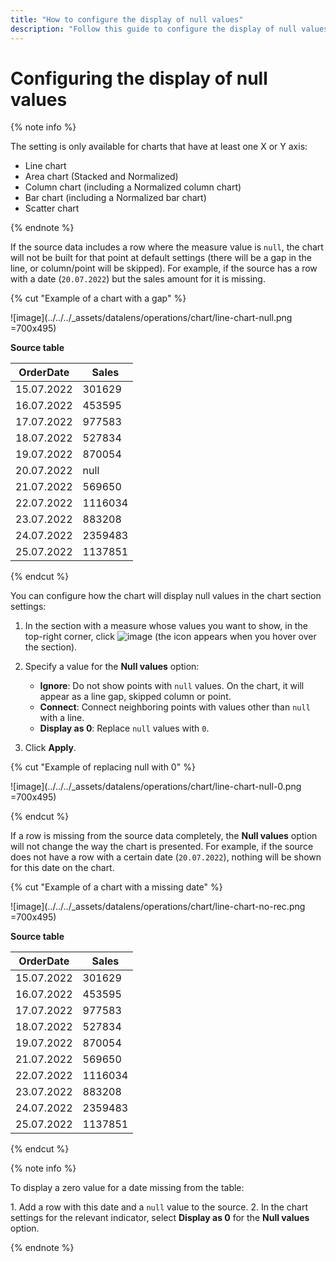 ```yaml
---
title: "How to configure the display of null values"
description: "Follow this guide to configure the display of null values."
---
```


# Configuring the display of null values

{% note info %}

The setting is only available for charts that have at least one X or Y axis:

* Line chart
* Area chart (Stacked and Normalized)
* Column chart (including a Normalized column chart)
* Bar chart (including a Normalized bar chart)
* Scatter chart

{% endnote %}

If the source data includes a row where the measure value is `null`, the chart will not be built for that point at default settings (there will be a gap in the line, or column/point will be skipped). For example, if the source has a row with a date (`20.07.2022`) but the sales amount for it is missing.

{% cut "Example of a chart with a gap" %}

![image](../../../_assets/datalens/operations/chart/line-chart-null.png =700x495)

**Source table**

| OrderDate | Sales |
| --------- | --------- |
| 15.07.2022 | 301629 |
| 16.07.2022 | 453595 |
| 17.07.2022 | 977583 |
| 18.07.2022 | 527834 |
| 19.07.2022 | 870054 |
| 20.07.2022 | null |
| 21.07.2022 | 569650 |
| 22.07.2022 | 1116034 |
| 23.07.2022 | 883208 |
| 24.07.2022 | 2359483 |
| 25.07.2022 | 1137851 |

{% endcut %}

You can configure how the chart will display null values in the chart section settings:

1. In the section with a measure whose values you want to show, in the top-right corner, click ![image](../../../_assets/console-icons/gear.svg) (the icon appears when you hover over the section).
1. Specify a value for the **Null values** option:

   * **Ignore**: Do not show points with `null` values. On the chart, it will appear as a line gap, skipped column or point.
   * **Connect**: Connect neighboring points with values other than `null` with a line.
   * **Display as 0**: Replace `null` values with `0`.

1. Click **Apply**.

{% cut "Example of replacing null with 0" %}

![image](../../../_assets/datalens/operations/chart/line-chart-null-0.png =700x495)

{% endcut %}

If a row is missing from the source data completely, the **Null values** option will not change the way the chart is presented. For example, if the source does not have a row with a certain date (`20.07.2022`), nothing will be shown for this date on the chart.

{% cut "Example of a chart with a missing date" %}

![image](../../../_assets/datalens/operations/chart/line-chart-no-rec.png =700x495)

**Source table**

| OrderDate | Sales |
| --------- | --------- |
| 15.07.2022 | 301629 |
| 16.07.2022 | 453595 |
| 17.07.2022 | 977583 |
| 18.07.2022 | 527834 |
| 19.07.2022 | 870054 |
| 21.07.2022 | 569650 |
| 22.07.2022 | 1116034 |
| 23.07.2022 | 883208 |
| 24.07.2022 | 2359483 |
| 25.07.2022 | 1137851 |

{% endcut %}

{% note info %}

To display a zero value for a date missing from the table:

1\. Add a row with this date and a `null` value to the source.
2\. In the chart settings for the relevant indicator, select **Display as 0** for the **Null values** option.

{% endnote %}
